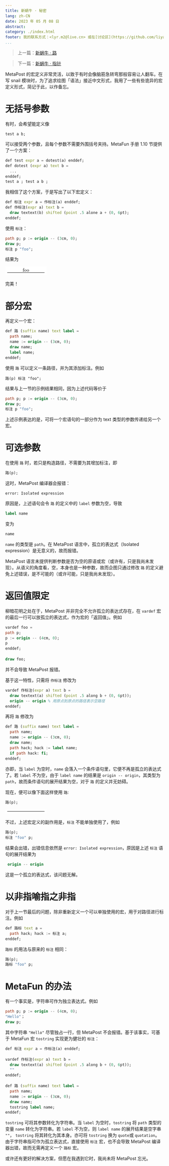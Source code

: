 ```yaml
---
title: 新蜗牛 · 秘密
lang: zh-CN
date: 2023 年 05 月 08 日
abstract: 
category: ./index.html
footer: 我的联系方式：<lyr.m2@live.cn> 或在[讨论区](https://github.com/liyanrui/liyanrui.github.io/issues)提问。
...
```


> 上一篇：[新蜗牛 · 路](road.html)

> 下一篇：[新蜗牛 · 指针](pointer.html)

MetaPost 的宏定义非常灵活，以致于有时会像脑筋急转弯那般容易让人翻车。在写 snail 模块时，为了追求绘图「语法」接近中文形式，我用了一些有些诡异的宏定义形式，简记于此，以作备忘。

# 无括号参数

有时，会希望能定义像

```MetaPost
test a b;
```

可以接受两个参数，且每个参数不需要外围括号夹持。MetaFun 手册 1.10 节提供了一个方案：

```MetaFont
def test expr a = dotest(a) enddef;
def dotest (expr a) text b = 
  ...
enddef;
test a ; test a b ;
```

我相信了这个方案，于是写出了以下宏定义：

```MetaFont
def 标注 expr a = 作标注(a) enddef;
def 作标注(expr a) text b =
  draw textext(b) shifted (point .5 alone a + (0, 6pt);
enddef;
```

使用 `标注`：

```MetaFont
path p; p := origin -- (3cm, 0);
draw p;
标注 p "foo";
```

结果为

![标注][01]

完美！

# 部分宏

再定义一个宏：

```MetaFont
def 路 (suffix name) text label =
  path name;
  name := origin -- (3cm, 0);
  draw name;
  label name;
enddef;
```

使用 `路` 可以定义一条路径，并为其添加标注。例如

```MetaPost
路(p) 标注 "foo";
```

结果与上一节的示例结果相同，因为上述代码等价于

```MetaFont
path p; p := origin -- (3cm, 0);
draw p;
标注 p "foo";
```

上述示例表达的是，可将一个宏语句的一部分作为 text 类型的参数传递给另一个宏。

# 可选参数

在使用 `路` 时，若只是构造路径，不需要为其增加标注，即

```MetaFont
路(p);
```

这时，MetaPost 编译器会报错：

```
error: Isolated expression
```

原因是，上述语句会令 `路` 的定义中的 `label` 参数为空，导致

```MetaFont
label name
```

变为

```MetaFont
name
```

`name` 的类型是 `path`。在 MetaPost 语言中，孤立的表达式（Isolated expression）是无意义的，故而报错。

MetaPost 语言未提供判断参数是否为空的原语或宏（或许有，只是我尚未发现）。从语义的角度看，空，本身也是一种参数，故而企图只通过修改 `路` 的定义避免上述错误，是不可能的（或许可能，只是我尚未发现）。

# 返回值限定

柳暗花明之处在于，MetaPost 并非完全不允许孤立的表达式存在，在 `vardef` 宏的最后一行可以放孤立的表达式，作为宏的「返回值」。例如

```MetaFont
vardef foo =
path p;
p := origin -- (4cm, 0);
p
enddef;

draw foo;
```

并不会导致 MetaPost 报错。

基于这一特性，只需将 `作标注` 修改为

```MetaFont
vardef 作标注(expr a) text b =
  draw textext(a) shifted (point .5 along b + (0, 6pt));
  origin -- origin % 用原点到原点的路径表示空路径
enddef;
```

再将 `路` 修改为

```MetaFont
def 路 (suffix name) text label =
  path name;
  name := origin -- (3cm, 0);
  draw name;
  path hack; hack := label name;
  if path hack: fi;
enddef;
```

亦即，当 `label` 为空时，`name` 会落入一个条件语句里，它便不再是孤立的表达式了。若 `label` 不为空，由于 `label name` 的结果是 `origin -- origin`，其类型为 `path`，故而条件语句的展开结果为空，对于 `路` 的定义并无妨碍。

现在，便可以像下面这样使用 `路`:

```MetaFont
路(p);
```

![无标注路][02]

不过，上述宏定义的副作用是，`标注` 不能单独使用了，例如

```MetaFont
路(p);
标注 "foo" p;
```

结果会出错，出错信息依然是 `error: Isolated expression`，原因是上述 `标注` 语句的展开结果为

```MetaFont
 origin -- origin
```

这是一个孤立的表达式，该问题无解。

# 以非指喻指之非指

对于上一节最后的问题，除非重新定义一个可以单独使用的宏，用于对路径进行标注。例如

```MetaFont
def 路标 text a =
  path hack; hack := 标注 a;
enddef;
```

`路标` 的用法与原来的 `标注` 相同：

```MetaFont
路(p);
路标 "foo" p;
```

# MetaFun 的办法

有一个事实是，字符串可作为独立表达式。例如

```MetaFont
path p; p := origin -- (4cm, 0);
"Hello"；
draw p;
```

其中字符串 `"Hello"` 尽管独占一行，但 MetaPost 不会报错。基于该事实，可基于 MetaFun 宏 `tostring` 实现更为健壮的 `标注`：

```MetaFont
def 标注 expr a = 作标注(a) enddef;

vardef 作标注(expr a) text b =
  draw textext(a) shifted (point .5 along b + (0, 6pt));
  ""
enddef;

def 路 (suffix name) text label =
  path name;
  name := origin -- (3cm, 0);
  draw name;
  tostring label name;
enddef;
```

`tostring` 可将其参数转化为字符串。当 `label` 为空时，`tostring` 将 `path` 类型的变量 `name` 转化为字符串。若 `label` 不为空，则 `label name` 的展开结果是空字串 `""`， `tostring` 将其转化为其本身。亦可将 `tostring` 换为 `quote`或 `quotation`。由于字符串指可作为孤立表达式，直接使用 `标注` 宏，也不会导致 MetaPost 编译器出错，故而无需再定义一个 `路标` 宏。

或许还有更好的解决方案，但愿在我遇到它时，我尚未将 MetaPost 忘光。

[01]: ../../figures/metafun/secret/01.png
[02]: ../../figures/metafun/secret/02.png
